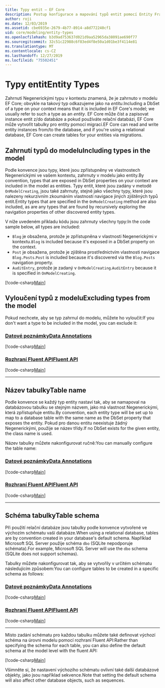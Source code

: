 ```yaml
---
title: Typy entit – EF Core
description: Postup konfigurace a mapování typů entit pomocí Entity Framework Core
author: roji
ms.date: 12/03/2019
ms.assetid: cbe6935e-2679-4b77-8914-a8d772240cf1
uid: core/modeling/entity-types
ms.openlocfilehash: b3d9ad753637d021d9aa52965da38091ae690f77
ms.sourcegitcommit: 32c51c22988c6f83ed4f8e50a1d01be3f4114e81
ms.translationtype: MT
ms.contentlocale: cs-CZ
ms.lasthandoff: 12/27/2019
ms.locfileid: "75502451"
---
```

# <a name="entity-types"></a><span data-ttu-id="2d78d-103">Typy entit</span><span class="sxs-lookup"><span data-stu-id="2d78d-103">Entity Types</span></span>

<span data-ttu-id="2d78d-104">Zahrnutí Negenerickými typu v kontextu znamená, že je zahrnuto v modelu EF Core; obvykle na takový typ odkazujeme jako na *entitu*.</span><span class="sxs-lookup"><span data-stu-id="2d78d-104">Including a DbSet of a type on your context means that it is included in EF Core's model; we usually refer to such a type as an *entity*.</span></span> <span data-ttu-id="2d78d-105">EF Core může číst a zapisovat instance entit z/do databáze a pokud používáte relační databázi, EF Core může vytvořit tabulky pro entity pomocí migrací.</span><span class="sxs-lookup"><span data-stu-id="2d78d-105">EF Core can read and write entity instances from/to the database, and if you're using a relational database, EF Core can create tables for your entities via migrations.</span></span>

## <a name="including-types-in-the-model"></a><span data-ttu-id="2d78d-106">Zahrnutí typů do modelu</span><span class="sxs-lookup"><span data-stu-id="2d78d-106">Including types in the model</span></span>

<span data-ttu-id="2d78d-107">Podle konvence jsou typy, které jsou zpřístupněny ve vlastnostech Negenerickými ve vašem kontextu, zahrnuty v modelu jako entity.</span><span class="sxs-lookup"><span data-stu-id="2d78d-107">By convention, types that are exposed in DbSet properties on your context are included in the model as entities.</span></span> <span data-ttu-id="2d78d-108">Typy entit, které jsou zadány v metodě `OnModelCreating`, jsou také zahrnuty, stejně jako všechny typy, které jsou nalezeny rekurzivním zkoumáním vlastností navigace jiných zjištěných typů entit.</span><span class="sxs-lookup"><span data-stu-id="2d78d-108">Entity types that are specified in the `OnModelCreating` method are also included, as are any types that are found by recursively exploring the navigation properties of other discovered entity types.</span></span>

<span data-ttu-id="2d78d-109">V níže uvedeném příkladu kódu jsou zahrnuty všechny typy:</span><span class="sxs-lookup"><span data-stu-id="2d78d-109">In the code sample below, all types are included:</span></span>

* <span data-ttu-id="2d78d-110">`Blog` je obsažena, protože je zpřístupněna v vlastnosti Negenerickými v kontextu.</span><span class="sxs-lookup"><span data-stu-id="2d78d-110">`Blog` is included because it's exposed in a DbSet property on the context.</span></span>
* <span data-ttu-id="2d78d-111">`Post` je obsažena, protože je zjištěna prostřednictvím vlastnosti navigace `Blog.Posts`.</span><span class="sxs-lookup"><span data-stu-id="2d78d-111">`Post` is included because it's discovered via the `Blog.Posts` navigation property.</span></span>
* <span data-ttu-id="2d78d-112">`AuditEntry`, protože je zadaný v `OnModelCreating`.</span><span class="sxs-lookup"><span data-stu-id="2d78d-112">`AuditEntry` because it is specified in `OnModelCreating`.</span></span>

[!code-csharp[Main](../../../samples/core/Modeling/Conventions/EntityTypes.cs?name=EntityTypes&highlight=3,7,16)]

## <a name="excluding-types-from-the-model"></a><span data-ttu-id="2d78d-113">Vyloučení typů z modelu</span><span class="sxs-lookup"><span data-stu-id="2d78d-113">Excluding types from the model</span></span>

<span data-ttu-id="2d78d-114">Pokud nechcete, aby se typ zahrnul do modelu, můžete ho vyloučit:</span><span class="sxs-lookup"><span data-stu-id="2d78d-114">If you don't want a type to be included in the model, you can exclude it:</span></span>

### <a name="data-annotationstabdata-annotations"></a>[<span data-ttu-id="2d78d-115">Datové poznámky</span><span class="sxs-lookup"><span data-stu-id="2d78d-115">Data Annotations</span></span>](#tab/data-annotations)

[!code-csharp[Main](../../../samples/core/Modeling/DataAnnotations/IgnoreType.cs?name=IgnoreType&highlight=1)]

### <a name="fluent-apitabfluent-api"></a>[<span data-ttu-id="2d78d-116">Rozhraní Fluent API</span><span class="sxs-lookup"><span data-stu-id="2d78d-116">Fluent API</span></span>](#tab/fluent-api)

[!code-csharp[Main](../../../samples/core/Modeling/FluentAPI/IgnoreType.cs?name=IgnoreType&highlight=3)]

***

## <a name="table-name"></a><span data-ttu-id="2d78d-117">Název tabulky</span><span class="sxs-lookup"><span data-stu-id="2d78d-117">Table name</span></span>

<span data-ttu-id="2d78d-118">Podle konvence se každý typ entity nastaví tak, aby se namapoval na databázovou tabulku se stejným názvem, jako má vlastnost Negenerickými, která zpřístupňuje entitu.</span><span class="sxs-lookup"><span data-stu-id="2d78d-118">By convention, each entity type will be set up to map to a database table with the same name as the DbSet property that exposes the entity.</span></span> <span data-ttu-id="2d78d-119">Pokud pro danou entitu neexistuje žádný Negenerickými, použije se název třídy.</span><span class="sxs-lookup"><span data-stu-id="2d78d-119">If no DbSet exists for the given entity, the class name is used.</span></span>

<span data-ttu-id="2d78d-120">Název tabulky můžete nakonfigurovat ručně:</span><span class="sxs-lookup"><span data-stu-id="2d78d-120">You can manually configure the table name:</span></span>

### <a name="data-annotationstabdata-annotations"></a>[<span data-ttu-id="2d78d-121">Datové poznámky</span><span class="sxs-lookup"><span data-stu-id="2d78d-121">Data Annotations</span></span>](#tab/data-annotations)

[!code-csharp[Main](../../../samples/core/Modeling/DataAnnotations/TableName.cs?Name=TableName&highlight=1)]

### <a name="fluent-apitabfluent-api"></a>[<span data-ttu-id="2d78d-122">Rozhraní Fluent API</span><span class="sxs-lookup"><span data-stu-id="2d78d-122">Fluent API</span></span>](#tab/fluent-api)

[!code-csharp[Main](../../../samples/core/Modeling/FluentAPI/TableName.cs?Name=TableName&highlight=3-4)]

***

## <a name="table-schema"></a><span data-ttu-id="2d78d-123">Schéma tabulky</span><span class="sxs-lookup"><span data-stu-id="2d78d-123">Table schema</span></span>

<span data-ttu-id="2d78d-124">Při použití relační databáze jsou tabulky podle konvence vytvořené ve výchozím schématu vaší databáze.</span><span class="sxs-lookup"><span data-stu-id="2d78d-124">When using a relational database, tables are by convention created in your database's default schema.</span></span> <span data-ttu-id="2d78d-125">Například Microsoft SQL Server použije schéma `dbo` (SQLite nepodporuje schémata).</span><span class="sxs-lookup"><span data-stu-id="2d78d-125">For example, Microsoft SQL Server will use the `dbo` schema (SQLite does not support schemas).</span></span>

<span data-ttu-id="2d78d-126">Tabulky můžete nakonfigurovat tak, aby se vytvořily v určitém schématu následujícím způsobem:</span><span class="sxs-lookup"><span data-stu-id="2d78d-126">You can configure tables to be created in a specific schema as follows:</span></span>

### <a name="data-annotationstabdata-annotations"></a>[<span data-ttu-id="2d78d-127">Datové poznámky</span><span class="sxs-lookup"><span data-stu-id="2d78d-127">Data Annotations</span></span>](#tab/data-annotations)

[!code-csharp[Main](../../../samples/core/Modeling/DataAnnotations/TableNameAndSchema.cs?name=TableNameAndSchema&highlight=1)]

### <a name="fluent-apitabfluent-api"></a>[<span data-ttu-id="2d78d-128">Rozhraní Fluent API</span><span class="sxs-lookup"><span data-stu-id="2d78d-128">Fluent API</span></span>](#tab/fluent-api)

[!code-csharp[Main](../../../samples/core/Modeling/FluentAPI/TableNameAndSchema.cs?name=TableNameAndSchema&highlight=3-4)]

***

<span data-ttu-id="2d78d-129">Místo zadání schématu pro každou tabulku můžete také definovat výchozí schéma na úrovni modelu pomocí rozhraní Fluent API:</span><span class="sxs-lookup"><span data-stu-id="2d78d-129">Rather than specifying the schema for each table, you can also define the default schema at the model level with the fluent API:</span></span>

[!code-csharp[Main](../../../samples/core/Modeling/FluentAPI/DefaultSchema.cs?name=DefaultSchema&highlight=3)]

<span data-ttu-id="2d78d-130">Všimněte si, že nastavení výchozího schématu ovlivní také další databázové objekty, jako jsou například sekvence.</span><span class="sxs-lookup"><span data-stu-id="2d78d-130">Note that setting the default schema will also affect other database objects, such as sequences.</span></span>
